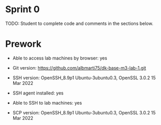 # Sprint 0
TODO: Student to complete code and comments in the sections below.

# Prework
- Able to access lab machines by browser: yes

- Git version: https://github.com/albmarti75/dk-base-m3-lab-1.git

- SSH version:  OpenSSH_8.9p1 Ubuntu-3ubuntu0.3, OpenSSL 3.0.2 15 Mar 2022
- SSH agent installed:  yes
- Able to SSH to lab machines: yes
- SCP version:  OpenSSH_8.9p1 Ubuntu-3ubuntu0.3, OpenSSL 3.0.2 15 Mar 2022
